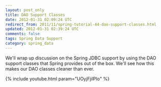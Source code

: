 ```yaml
---           
layout: post_only
title: DAO Support Classes
date: 2012-01-31 02:09:24 UTC
redirect_from: 2011/11/spring-tutorial-44-dao-support-classes.html
updated: 2012-01-31 02:39:24 UTC
comments: false
tags: Spring Data Support
category: spring_data
---
```


We'll wrap up discussion on the Spring JDBC support by using the DAO support classes that Spring provides out of the box. We'll see how this makes our DAO classes cleaner than ever.

{% include youtube.html param="UOyjFjilPIo" %}
